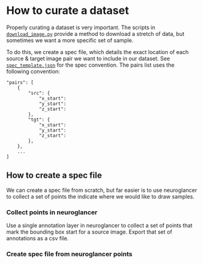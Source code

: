 # How to curate a dataset  
Properly curating a dataset is very important.
The scripts in [`download_image.py`](../download_image.py)
provide a method to download a stretch of data, but 
sometimes we want a more specific set of sample.

To do this, we create a spec file, which details
the exact location of each source & target image pair we want
to include in our dataset.
See [`spec_template.json`](spec_template.json) for the 
spec convention.
The pairs list uses the following convention:
```
"pairs": [
    {
        "src": {
            "x_start":
            "y_start":
            "z_start":
        },
        "tgt": {
            "x_start":
            "y_start":
            "z_start":
        }, 
    },
    ...
]
```

## How to create a spec file
We can create a spec file from scratch, but far easier is
to use neuroglancer to collect a set of points the indicate
where we would like to draw samples.

### Collect points in neuroglancer  
Use a single annotation layer in neuroglancer to collect a
set of points that mark the bounding box start for a source image.
Export that set of annotations as a csv file.

### Create spec file from neuroglancer points
Using the neuroglancer points, we can create a spec file with
[`create_spec.py`](create_spec.py). 
Here is an example script which creates src,tgt pairs,
as well as tgt,src pairs, where the pairs have offsets
`-1, -2, -3`:
```
python create_spec.py \
--src_spec_path ./spec_template.json \
--dst_spec_path [SPEC_PATH] \
--points_path [PATH_TO_NEUROGLANCER_ANNOTATIONS_CSV] \
--offsets -1 -2 -3 \
--permute_pairs
```

## Use spec file to download data
We can download our dataset, once we have a spec file.
Here's an example script that downloads a dataset's image
and field H5 files, given a dataset spec file:
```
python make_dataset.py \
--spec_path [SPEC_PATH] \
--dst_path [PATH_TO_DATASET_DIR] \
--parallel 4
```

## Generating fields over a dataset
If we are training multiple aligners, we must use the 
coarser aligners to generate a paired set of fields for the
image dataset that will be used to train a finer aligner.
Generating fields across a large dataset can take time.
Here's an example script to generate those fields, by first
producing it in subsets across multiple GPUs:
```
python generate_fields.py \
--pyramid_path [PATH_TO_COARSE_ALIGNER] \
--image_path [PATH_TO_COARSE_DATASET] \
--prev_field_path [PATH_TO_COARSE_ALIGNER_INPUT_FIELDS] \
--temp_dir [PATH_TO_COARSE_ALIGNER_OUTPUT_FIELD_SHARDS] \
--stage 1 \
--checkpoint_name test \
--src_mip 6 \
--dst_mip 4 \
--gpu 0,1,2,3
```
Then by concatenating them into one final dataset:
```
python concat_fields.py \
--temp_dir [PATH_TO_COARSE_ALIGNER_OUTPUT_FIELD_SHARDS] \
--dst_path [FINAL_DATASET_FILEPATH] 
```